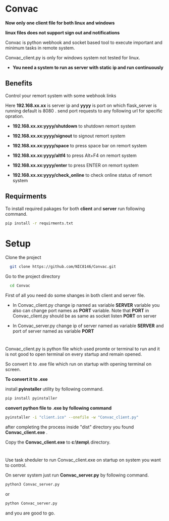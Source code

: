 
# Convac

**Now only one client file for both linux and windows**

**linux files does not support sign out and notifications**

Convac is python webhook and socket based tool to execute important and minimum tasks in remote system.

Convac_client.py is only for windows system not tested for linux.

* **You need a system to run as server with static ip and run continuously** 



## Benefits

Control your remort system with some webhook links

Here **192.168.xx.xx** is server ip and **yyyy** is port on which flask_server is running default is 8080 .
send port requests to any following url for specific opration.

* **192.168.xx.xx:yyyy/shutdown** to shutdown remort system

* **192.168.xx.xx:yyyy/signout** to signout remort system

* **192.168.xx.xx:yyyy/space** to press space bar on remort system 

* **192.168.xx.xx:yyyy/altf4** to press Alt+F4 on remort system

* **192.168.xx.xx:yyyy/enter** to press ENTER on remort system

* **192.168.xx.xx:yyyy/check_online** to check online status of remort system


## Requirments

To install required pakages for both **client** and **server** run following command.
```bash
pip install -r requirments.txt
```
# Setup
Clone the project

```bash
  git clone https://github.com/NIC8146/Convac.git
```

Go to the project directory

```bash
  cd Convac
```

First of all you need do some shanges in both client and server file.

* In Convac_client.py change ip named as variable **SERVER** variable you also can change port names as **PORT** variable.
Note that **PORT** in Convac_client.py should be as same as socket listen **PORT** on server

* In Convac_server.py change ip of server named as variable **SERVER** and port of server named as variable **PORT** 

# 
Convac_client.py is python file which used promte or terminal to run and it is not good to open terminal on every startup and remain opened.

So convert it to .exe file which run on startup with opening terminal on screen.

**To convert it to .exe**

install **pyinstaller** utility by following command. 
```bash
pip install pyinstaller
```

**convert python file to .exe by following command**
```bash
pyinstaller -i "client.ico" --onefile -w "Convac_client.py"
```
after completing the process inside "dist" directory you found **Convac_client.exe** .

Copy the **Convac_client.exe** to  **c:\temp\\** directory.

#
Use task sheduler to run Convac_client.exe on startup on system you want to control.

On server system just run **Convac_server.py** by following command.
```bash
python3 Convac_server.py

```
or
```bash
python Convac_server.py
```

and you are good to go.
